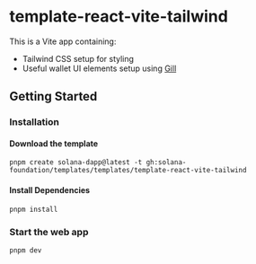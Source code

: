 # template-react-vite-tailwind

This is a Vite app containing:

- Tailwind CSS setup for styling
- Useful wallet UI elements setup using [Gill](https://gill.site/)

## Getting Started

### Installation

#### Download the template

```shell
pnpm create solana-dapp@latest -t gh:solana-foundation/templates/templates/template-react-vite-tailwind
```

#### Install Dependencies

```shell
pnpm install
```

### Start the web app

```shell
pnpm dev
```
